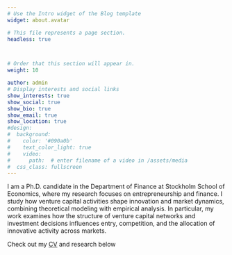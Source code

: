 ```yaml
---
# Use the Intro widget of the Blog template
widget: about.avatar

# This file represents a page section.
headless: true



# Order that this section will appear in.
weight: 10

author: admin
# Display interests and social links
show_interests: true
show_social: true
show_bio: true
show_email: true
show_location: true
#design:
#  background:
#    color: '#090a0b'
#    text_color_light: true
#    video:
#      path:  # enter filename of a video in /assets/media
#  css_class: fullscreen
---
```


I am a Ph.D. candidate in the Department of Finance at Stockholm School of Economics, where my research focuses on entrepreneurship and finance. I study how venture capital activities shape innovation and market dynamics, combining theoretical modeling with empirical analysis. In particular, my work examines how the structure of venture capital networks and investment decisions influences entry, competition, and the allocation of innovative activity across markets.

Check out my [CV](/about/) and research below

